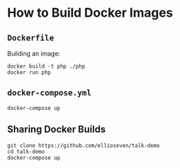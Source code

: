 # How to Build Docker Images

## `Dockerfile`

Building an image:

```
docker build -t php ./php
docker run php
```

## `docker-compose.yml`

```
docker-compose up
```

## Sharing Docker Builds

```
git clone https://github.com/ellioseven/talk-demo
cd talk-demo
docker-compose up
```
